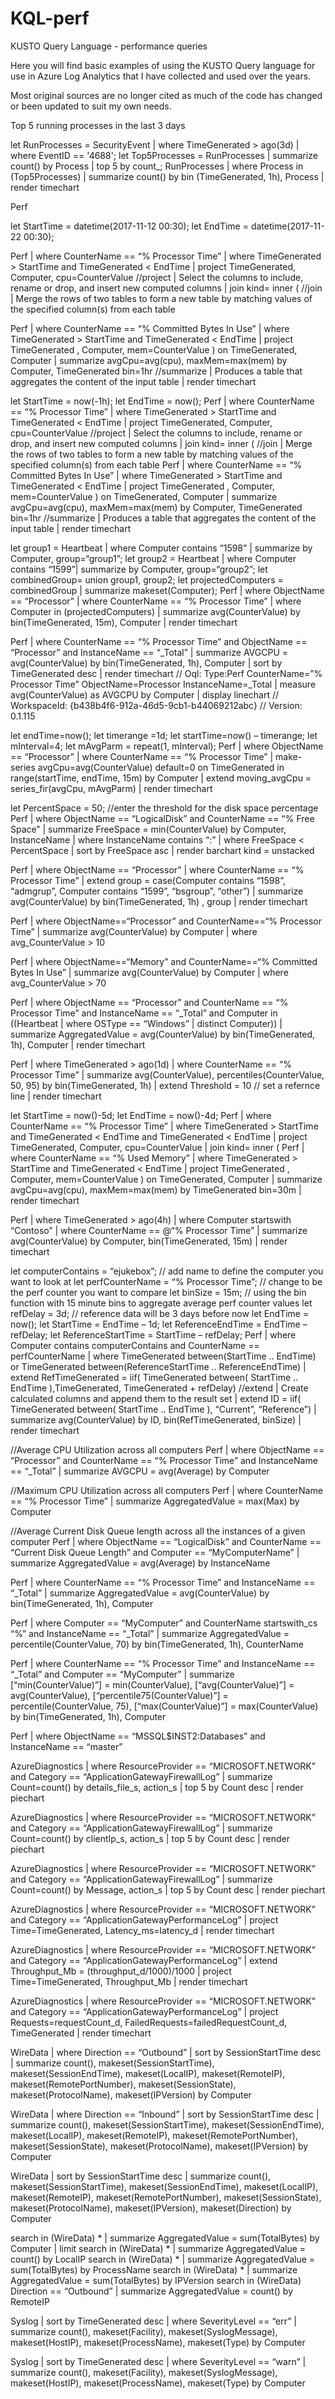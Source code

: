 # KQL-perf
KUSTO Query Language - performance queries

Here you will find basic examples of using the KUSTO Query language for use in Azure Log Analytics that I have collected and used over the years.

Most original sources are no longer cited as much of the code has changed or been updated to suit my own needs.


Top 5 running processes in the last 3 days

let RunProcesses = SecurityEvent
| where TimeGenerated > ago(3d)
| where EventID == '4688';
let Top5Processes =
RunProcesses
| summarize count() by Process
| top 5 by count_;
RunProcesses
| where Process in (Top5Processes)
| summarize count() by bin (TimeGenerated, 1h), Process
| render timechart
 
Perf

let StartTime = datetime(2017-11-12 00:30);
let EndTime = datetime(2017-11-22 00:30);

Perf
| where CounterName == “% Processor Time”
| where TimeGenerated > StartTime and TimeGenerated < EndTime
| project TimeGenerated, Computer, cpu=CounterValue //project | Select the columns to include, rename or drop, and insert new computed columns
| join kind= inner ( //join | Merge the rows of two tables to form a new table by matching values of the specified column(s) from each table

Perf
| where CounterName == “% Committed Bytes In Use”
| where TimeGenerated > StartTime and TimeGenerated < EndTime
| project TimeGenerated , Computer, mem=CounterValue
) on TimeGenerated, Computer
| summarize avgCpu=avg(cpu), maxMem=max(mem) by Computer, TimeGenerated bin=1hr //summarize | Produces a table that aggregates the content of the input table
| render timechart
 
let StartTime = now(-1h);
let EndTime = now();
Perf
| where CounterName == “% Processor Time”
| where TimeGenerated > StartTime and TimeGenerated < EndTime
| project TimeGenerated, Computer, cpu=CounterValue //project | Select the columns to include, rename or drop, and insert new computed columns
| join kind= inner ( //join | Merge the rows of two tables to form a new table by matching values of the specified column(s) from each table
Perf
| where CounterName == “% Committed Bytes In Use”
| where TimeGenerated > StartTime and TimeGenerated < EndTime
| project TimeGenerated , Computer, mem=CounterValue
) on TimeGenerated, Computer
| summarize avgCpu=avg(cpu), maxMem=max(mem) by Computer, TimeGenerated bin=1hr //summarize | Produces a table that aggregates the content of the input table
| render timechart
 
let group1 = Heartbeat | where Computer contains “1598” | summarize by Computer, group=“group1”;
let group2 = Heartbeat | where Computer contains “1599”| summarize by Computer, group=“group2”;
let combinedGroup= union group1, group2;
let projectedComputers = combinedGroup | summarize makeset(Computer);
Perf
| where ObjectName == “Processor”
| where CounterName == “% Processor Time”
| where Computer in (projectedComputers)
| summarize avg(CounterValue) by bin(TimeGenerated, 15m), Computer
| render timechart
 
Perf
| where CounterName == “% Processor Time” and ObjectName == “Processor” and InstanceName == “_Total”
| summarize AVGCPU = avg(CounterValue) by bin(TimeGenerated, 1h), Computer
| sort by TimeGenerated desc
| render timechart
// Oql: Type:Perf CounterName=”% Processor Time” ObjectName=Processor InstanceName=_Total | measure avg(CounterValue) as AVGCPU by Computer | display linechart // WorkspaceId: {b438b4f6-912a-46d5-9cb1-b44069212abc} // Version: 0.1.115
 
let endTime=now();
let timerange =1d;
let startTime=now() – timerange;
let mInterval=4;
let mAvgParm = repeat(1, mInterval);
Perf
| where ObjectName == “Processor”
| where CounterName == “% Processor Time”
| make-series avgCpu=avg(CounterValue) default=0 on TimeGenerated in range(startTime, endTime, 15m) by Computer
| extend moving_avgCpu = series_fir(avgCpu, mAvgParm)
| render timechart
 
let PercentSpace = 50; //enter the threshold for the disk space percentage
Perf
| where ObjectName == “LogicalDisk” and CounterName == “% Free Space”
| summarize FreeSpace = min(CounterValue) by Computer, InstanceName
| where InstanceName contains “:”
| where FreeSpace < PercentSpace
| sort by FreeSpace asc
| render barchart kind = unstacked
 
Perf
| where ObjectName == “Processor”
| where CounterName == “% Processor Time”
| extend group = case(Computer contains “1598”, “admgrup”, Computer contains “1599”, “bsgroup”, “other”)
| summarize avg(CounterValue) by bin(TimeGenerated, 1h) , group
| render timechart
 
Perf
| where ObjectName==“Processor” and CounterName==“% Processor Time”
| summarize avg(CounterValue) by Computer | where avg_CounterValue > 10
 
Perf
| where ObjectName==“Memory” and CounterName==“% Committed Bytes In Use”
| summarize avg(CounterValue) by Computer | where avg_CounterValue > 70
 
Perf
| where ObjectName == “Processor” and CounterName == “% Processor Time” and InstanceName == “_Total” and Computer in ((Heartbeat
| where OSType == “Windows”
| distinct Computer))
| summarize AggregatedValue = avg(CounterValue) by bin(TimeGenerated, 1h), Computer
| render timechart
 
Perf
| where TimeGenerated > ago(1d)
| where CounterName == “% Processor Time”
| summarize avg(CounterValue), percentiles(CounterValue, 50, 95) by bin(TimeGenerated, 1h)
| extend Threshold = 10 // set a refernce line
| render timechart
 
let StartTime = now()-5d; let EndTime = now()-4d; Perf | where CounterName == “% Processor Time” | where TimeGenerated > StartTime and TimeGenerated < EndTime and TimeGenerated < EndTime | project TimeGenerated, Computer, cpu=CounterValue | join kind= inner ( Perf | where CounterName == “% Used Memory” | where TimeGenerated > StartTime and TimeGenerated < EndTime | project TimeGenerated , Computer, mem=CounterValue ) on TimeGenerated, Computer | summarize avgCpu=avg(cpu), maxMem=max(mem) by TimeGenerated bin=30m | render timechart
 

Perf | where TimeGenerated > ago(4h) | where Computer startswith “Contoso” | where CounterName == @“% Processor Time” | summarize avg(CounterValue) by Computer, bin(TimeGenerated, 15m) | render timechart
 
let computerContains = “ejukebox”; // add name to define the computer you want to look at
let perfCounterName = “% Processor Time”; // change to be the perf counter you want to compare
let binSize = 15m; // using the bin function with 15 minute bins to aggregate average perf counter values
let refDelay = 3d; // reference data will be 3 days before now
let EndTime = now();
let StartTime = EndTime – 1d;
let ReferenceEndTime = EndTime – refDelay;
let ReferenceStartTime = StartTime – refDelay;
Perf
| where Computer contains computerContains and CounterName == perfCounterName
| where TimeGenerated between(StartTime .. EndTime) or TimeGenerated between(ReferenceStartTime .. ReferenceEndTime)
| extend RefTimeGenerated = iif( TimeGenerated between( StartTime .. EndTime ),TimeGenerated, TimeGenerated + refDelay) //extend | Create calculated columns and append them to the result set
| extend ID = iif( TimeGenerated between( StartTime .. EndTime ), “Current”, “Reference”)
| summarize avg(CounterValue) by ID, bin(RefTimeGenerated, binSize)
| render timechart
 
//Average CPU Utilization across all computers
Perf 
| where ObjectName == “Processor” and CounterName == “% Processor Time” and InstanceName == “_Total” 
| summarize AVGCPU = avg(Average) by Computer
 
//Maximum CPU Utilization across all computers
Perf | where CounterName == “% Processor Time” | summarize AggregatedValue = max(Max) by Computer
 
//Average Current Disk Queue length across all the instances of a given computer
Perf 
| where ObjectName == “LogicalDisk” and CounterName == “Current Disk Queue Length” and Computer == “MyComputerName” 
| summarize AggregatedValue = avg(Average) by InstanceName
 
Perf 
| where CounterName == “% Processor Time” and InstanceName == “_Total” 
| summarize AggregatedValue = avg(CounterValue) by bin(TimeGenerated, 1h), Computer
  
Perf 
| where Computer == “MyComputer” and CounterName startswith_cs “%” and InstanceName == “_Total” 
| summarize AggregatedValue = percentile(CounterValue, 70) by bin(TimeGenerated, 1h), CounterName
 

Perf 
| where CounterName == “% Processor Time” and InstanceName == “_Total” and Computer == “MyComputer” 
| summarize [“min(CounterValue)”] = min(CounterValue), [“avg(CounterValue)”] = avg(CounterValue), [“percentile75(CounterValue)”] = percentile(CounterValue, 75), [“max(CounterValue)”] = max(CounterValue) by bin(TimeGenerated, 1h), Computer
 

Perf 
| where ObjectName == “MSSQL$INST2:Databases” and InstanceName == “master”

AzureDiagnostics
| where ResourceProvider == “MICROSOFT.NETWORK” and Category == “ApplicationGatewayFirewallLog”
| summarize Count=count() by details_file_s, action_s
| top 5 by Count desc
| render piechart
 
AzureDiagnostics
| where ResourceProvider == “MICROSOFT.NETWORK” and Category == “ApplicationGatewayFirewallLog”
| summarize Count=count() by clientIp_s, action_s
| top 5 by Count desc
| render piechart
 
AzureDiagnostics
| where ResourceProvider == “MICROSOFT.NETWORK” and Category == “ApplicationGatewayFirewallLog”
| summarize Count=count() by Message, action_s
| top 5 by Count desc
| render piechart
 
AzureDiagnostics
| where ResourceProvider == “MICROSOFT.NETWORK” and Category == “ApplicationGatewayPerformanceLog”
| project Time=TimeGenerated, Latency_ms=latency_d
| render timechart
 
AzureDiagnostics
| where ResourceProvider == “MICROSOFT.NETWORK” and Category == “ApplicationGatewayPerformanceLog”
| extend Throughput_Mb = (throughput_d/1000)/1000
| project Time=TimeGenerated, Throughput_Mb 
| render timechart
 
AzureDiagnostics
| where ResourceProvider == “MICROSOFT.NETWORK” and Category == “ApplicationGatewayPerformanceLog”
| project Requests=requestCount_d, FailedRequests=failedRequestCount_d, TimeGenerated 
| render timechart
 
WireData
| where Direction == “Outbound”
| sort by SessionStartTime desc
| summarize count(), makeset(SessionStartTime), makeset(SessionEndTime), makeset(LocalIP), makeset(RemoteIP), makeset(RemotePortNumber), makeset(SessionState), makeset(ProtocolName), makeset(IPVersion) by Computer
 

WireData
| where Direction == “Inbound”
| sort by SessionStartTime desc
| summarize count(), makeset(SessionStartTime), makeset(SessionEndTime), makeset(LocalIP), makeset(RemoteIP), makeset(RemotePortNumber), makeset(SessionState), makeset(ProtocolName), makeset(IPVersion) by Computer
 

WireData
| sort by SessionStartTime desc
| summarize count(), makeset(SessionStartTime), makeset(SessionEndTime), makeset(LocalIP), makeset(RemoteIP), makeset(RemotePortNumber), makeset(SessionState), makeset(ProtocolName), makeset(IPVersion), makeset(Direction) by Computer
 
search in (WireData) * | summarize AggregatedValue = sum(TotalBytes) by Computer | limit
search in (WireData) * | summarize AggregatedValue = count() by LocalIP
search in (WireData) * | summarize AggregatedValue = sum(TotalBytes) by ProcessName
search in (WireData) * | summarize AggregatedValue = sum(TotalBytes) by IPVersion
search in (WireData) Direction == “Outbound” | summarize AggregatedValue = count() by RemoteIP

Syslog | sort by TimeGenerated desc
| where SeverityLevel == “err”
| summarize count(), makeset(Facility), makeset(SyslogMessage), makeset(HostIP), makeset(ProcessName), makeset(Type) by Computer

Syslog | sort by TimeGenerated desc
| where SeverityLevel == “warn”
| summarize count(), makeset(Facility), makeset(SyslogMessage), makeset(HostIP), makeset(ProcessName), makeset(Type) by Computer
